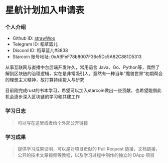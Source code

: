 # 星航计划加入申请表

### 个人介绍

* Github ID: [strawWoo](https://github.com/strawWoo)
* Telegram ID: 稻草篮儿
* Discord ID: 稻草篮儿#3838
* Starcoin 账号地址: 0xABFeF78b8007F36e5Dc5A82C881D5313



从事互联网与直播中台后端开发许久，常用语言 Java、Go、Python等，偶然了解到区块链的治理逻辑，实在是非常吸引人，竟然有一种当年”魔兽世界“初期帮会的理想主义精神，故打算持续投入与研究

目前刚完成rust的书本学习，希望可以加入starcoin做出一些贡献，也希望能借此机会逐步深入区块链的学习和共建工作


### 学习日志

> 可以写在这里或者给个外部公开链接

### 学习成果

> 提供学习成果证明，可以是对项目贡献的 Pull Request 链接，文档链接，公开的技术文章视频等教程，以及学习过程中制作的独立的 DApp 项目
